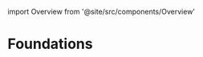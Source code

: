 import Overview from '@site/src/components/Overview'

# Foundations

<div className="flex flex-row flex-wrap gap-6">
    <Overview component="colors" coverLight="/img/placeholder_cover.svg" coverDark="/img/placeholder_cover.svg" />
    <Overview component="motion" coverLight="/img/placeholder_cover.svg" coverDark="/img/placeholder_cover.svg" />
</div>
